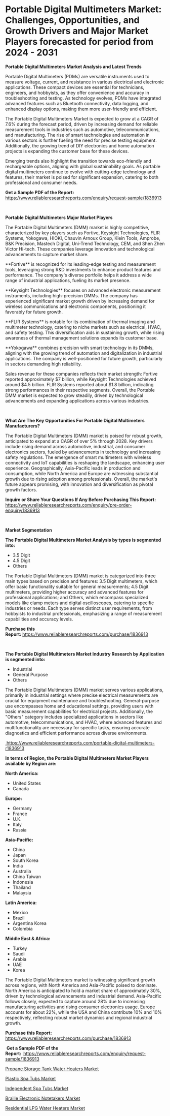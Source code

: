 <p><h1>Portable Digital Multimeters Market: Challenges, Opportunities, and Growth Drivers and Major Market Players forecasted for period from 2024 - 2031</h1></p><p><strong>Portable Digital Multimeters Market Analysis and Latest Trends</strong></p>
<p><p>Portable Digital Multimeters (PDMs) are versatile instruments used to measure voltage, current, and resistance in various electrical and electronic applications. These compact devices are essential for technicians, engineers, and hobbyists, as they offer convenience and accuracy in troubleshooting and testing. As technology evolves, PDMs have integrated advanced features such as Bluetooth connectivity, data logging, and enhanced display options, making them more user-friendly and efficient.</p><p>The Portable Digital Multimeters Market is expected to grow at a CAGR of 7.6% during the forecast period, driven by increasing demand for reliable measurement tools in industries such as automotive, telecommunications, and manufacturing. The rise of smart technologies and automation in various sectors is further fueling the need for precise testing equipment. Additionally, the growing trend of DIY electronics and home automation projects is expanding the customer base for these devices.</p><p>Emerging trends also highlight the transition towards eco-friendly and rechargeable options, aligning with global sustainability goals. As portable digital multimeters continue to evolve with cutting-edge technology and features, their market is poised for significant expansion, catering to both professional and consumer needs.</p></p>
<p><strong>Get a Sample PDF of the Report:&nbsp;</strong> <a href="https://www.reliableresearchreports.com/enquiry/request-sample/1836913?utm_campaign=1595&utm_medium=2&utm_source=Github&utm_content=ia&utm_term=19102024&utm_id=portable-digital-multimeters">https://www.reliableresearchreports.com/enquiry/request-sample/1836913</a></p>
<p>&nbsp;</p>
<p><strong>Portable Digital Multimeters Major Market Players</strong></p>
<p><p>The Portable Digital Multimeters (DMM) market is highly competitive, characterized by key players such as Fortive, Keysight Technologies, FLIR Systems, Yokogawa, HIOKI, Chauvin Arnoux Group, Klein Tools, Amprobe, B&K Precision, Mastech Digital, Uni-Trend Technology, CEM, and Shen Zhen Victor Hi-tech. These companies leverage innovation and technological advancements to capture market share.</p><p>**Fortive** is recognized for its leading-edge testing and measurement tools, leveraging strong R&D investments to enhance product features and performance. The company's diverse portfolio helps it address a wide range of industrial applications, fueling its market presence.</p><p>**Keysight Technologies** focuses on advanced electronic measurement instruments, including high-precision DMMs. The company has experienced significant market growth driven by increasing demand for wireless communications and electronic components, positioning it favorably for future growth.</p><p>**FLIR Systems** is notable for its combination of thermal imaging and multimeter technology, catering to niche markets such as electrical, HVAC, and safety testing. This diversification aids in sustaining growth, while rising awareness of thermal management solutions expands its customer base.</p><p>**Yokogawa** combines precision with smart technology in its DMMs, aligning with the growing trend of automation and digitalization in industrial applications. The company is well-positioned for future growth, particularly in sectors demanding high reliability.</p><p>Sales revenue for these companies reflects their market strength: Fortive reported approximately $7 billion, while Keysight Technologies achieved around $4.5 billion. FLIR Systems reported about $1.8 billion, indicating strong performances in their respective segments. Overall, the Portable DMM market is expected to grow steadily, driven by technological advancements and expanding applications across various industries.</p></p>
<p>&nbsp;</p>
<p><strong>What Are The Key Opportunities For Portable Digital Multimeters Manufacturers?</strong></p>
<p><p>The Portable Digital Multimeters (DMM) market is poised for robust growth, anticipated to expand at a CAGR of over 5% through 2028. Key drivers include rising demand across automotive, industrial, and consumer electronics sectors, fueled by advancements in technology and increasing safety regulations. The emergence of smart multimeters with wireless connectivity and IoT capabilities is reshaping the landscape, enhancing user experience. Geographically, Asia-Pacific leads in production and consumption, while North America and Europe are witnessing substantial growth due to rising adoption among professionals. Overall, the market's future appears promising, with innovation and diversification as pivotal growth factors.</p></p>
<p><strong>Inquire or Share Your Questions If Any Before Purchasing This Report:</strong> <a href="https://www.reliableresearchreports.com/enquiry/pre-order-enquiry/1836913?utm_campaign=1595&utm_medium=2&utm_source=Github&utm_content=ia&utm_term=19102024&utm_id=portable-digital-multimeters">https://www.reliableresearchreports.com/enquiry/pre-order-enquiry/1836913</a></p>
<p>&nbsp;</p>
<p><strong>Market Segmentation</strong></p>
<p><strong>The Portable Digital Multimeters Market Analysis by types is segmented into:</strong></p>
<p><ul><li>3.5 Digit</li><li>4.5 Digit</li><li>Others</li></ul></p>
<p><p>The Portable Digital Multimeters (DMM) market is categorized into three main types based on precision and features: 3.5 Digit multimeters, which offer basic functionality suitable for general measurements; 4.5 Digit multimeters, providing higher accuracy and advanced features for professional applications; and Others, which encompass specialized models like clamp meters and digital oscilloscopes, catering to specific industries or needs. Each type serves distinct user requirements, from hobbyists to industrial professionals, emphasizing a range of measurement capabilities and accuracy levels.</p></p>
<p><strong>Purchase this Report:&nbsp;</strong><a href="https://www.reliableresearchreports.com/purchase/1836913?utm_campaign=1595&utm_medium=2&utm_source=Github&utm_content=ia&utm_term=19102024&utm_id=portable-digital-multimeters">https://www.reliableresearchreports.com/purchase/1836913</a></p>
<p>&nbsp;</p>
<p><strong>The Portable Digital Multimeters Market Industry Research by Application is segmented into:</strong></p>
<p><ul><li>Industrial</li><li>General Purpose</li><li>Others</li></ul></p>
<p><p>The Portable Digital Multimeters (DMM) market serves various applications, primarily in industrial settings where precise electrical measurements are crucial for equipment maintenance and troubleshooting. General-purpose use encompasses home and educational settings, providing users with basic measurement capabilities for electrical projects. Additionally, the "Others" category includes specialized applications in sectors like automotive, telecommunications, and HVAC, where advanced features and multifunctionality are necessary for specific tasks, ensuring accurate diagnostics and efficient performance across diverse environments.</p></p>
<p><a href="https://www.reliableresearchreports.com/portable-digital-multimeters-r1836913?utm_campaign=1595&utm_medium=2&utm_source=Github&utm_content=ia&utm_term=19102024&utm_id=portable-digital-multimeters">&nbsp;https://www.reliableresearchreports.com/portable-digital-multimeters-r1836913</a></p>
<p><strong>In terms of Region, the Portable Digital Multimeters Market Players available by Region are:</strong></p>
<p>
    <p> <strong> North America: </strong>
        <ul>
            <li>United States</li>
            <li>Canada</li>
        </ul>
        </p> 
    <p> <strong> Europe: </strong>
        <ul>
            <li>Germany</li>
            <li>France</li>
            <li>U.K.</li>
            <li>Italy</li>
            <li>Russia</li>
        </ul>
        </p> 
    <p> <strong> Asia-Pacific: </strong>
        <ul>
            <li>China</li>
            <li>Japan</li>
            <li>South Korea</li>
            <li>India</li>
            <li>Australia</li>
            <li>China Taiwan</li>
            <li>Indonesia</li>
            <li>Thailand</li>
            <li>Malaysia</li>
        </ul>
        </p> 
    <p> <strong> Latin America: </strong>
        <ul>
            <li>Mexico</li>
            <li>Brazil</li>
            <li>Argentina Korea</li>
            <li>Colombia</li>
        </ul>
        </p> 
    <p> <strong> Middle East & Africa: </strong>
        <ul>
            <li>Turkey</li>
            <li>Saudi</li>
            <li>Arabia</li>
            <li>UAE</li>
            <li>Korea</li>
        </ul>
    </p>
    </p>
<p><p>The Portable Digital Multimeters market is witnessing significant growth across regions, with North America and Asia-Pacific poised to dominate. North America is anticipated to hold a market share of approximately 30%, driven by technological advancements and industrial demand. Asia-Pacific follows closely, expected to capture around 28% due to increasing manufacturing activities and rising consumer electronics usage. Europe accounts for about 22%, while the USA and China contribute 10% and 10% respectively, reflecting robust market dynamics and regional industrial growth.</p></p>
<p><strong>Purchase this Report: </strong><a href="https://www.reliableresearchreports.com/purchase/1836913?utm_campaign=1595&utm_medium=2&utm_source=Github&utm_content=ia&utm_term=19102024&utm_id=portable-digital-multimeters">https://www.reliableresearchreports.com/purchase/1836913</a></p>
<p>&nbsp;<strong>Get a Sample PDF of the Report:&nbsp;&nbsp;</strong><a href="https://www.reliableresearchreports.com/enquiry/request-sample/1836913?utm_campaign=1595&utm_medium=2&utm_source=Github&utm_content=ia&utm_term=19102024&utm_id=portable-digital-multimeters">https://www.reliableresearchreports.com/enquiry/request-sample/1836913</a></p>
<p><strong></strong></p>
<p><p><a href="https://www.linkedin.com/pulse/propane-storage-tank-water-heaters-market-research-report-dhvzf?utm_campaign=1595&utm_medium=2&utm_source=Github&utm_content=ia&utm_term=19102024&utm_id=portable-digital-multimeters">Propane Storage Tank Water Heaters Market</a></p><p><a href="https://www.linkedin.com/pulse/decoding-plastic-spa-tubs-industry-dynamics-strategic-imperatives-wsbpf?utm_campaign=1595&utm_medium=2&utm_source=Github&utm_content=ia&utm_term=19102024&utm_id=portable-digital-multimeters">Plastic Spa Tubs Market</a></p><p><a href="https://www.linkedin.com/pulse/independent-spa-tubs-market-evolution-global-trends-regional-fbcif?utm_campaign=1595&utm_medium=2&utm_source=Github&utm_content=ia&utm_term=19102024&utm_id=portable-digital-multimeters">Independent Spa Tubs Market</a></p><p><a href="https://www.linkedin.com/pulse/braille-electronic-notetakers-market-growth-outlook-from-2024-mi2xf?utm_campaign=1595&utm_medium=2&utm_source=Github&utm_content=ia&utm_term=19102024&utm_id=portable-digital-multimeters">Braille Electronic Notetakers Market</a></p><p><a href="https://www.linkedin.com/pulse/exploring-residential-lpg-water-heaters-market-dynamics-revenue-0f7xf?utm_campaign=1595&utm_medium=2&utm_source=Github&utm_content=ia&utm_term=19102024&utm_id=portable-digital-multimeters">Residential LPG Water Heaters Market</a></p></p>